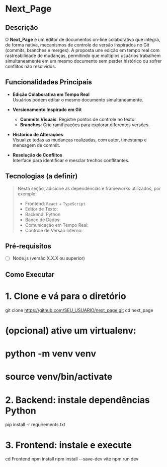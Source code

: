 # Next_Page
## Descrição
O **Next_Page** é um editor de documentos on-line colaborativo que integra, de forma nativa, mecanismos de controle de versão inspirados no Git (commits, branches e merges). A proposta une edição em tempo real com rastreabilidade de mudanças, permitindo que múltiplos usuários trabalhem simultaneamente em um mesmo documento sem perder histórico ou sofrer conflitos não resolvidos.

## Funcionalidades Principais
- **Edição Colaborativa em Tempo Real**  
  Usuários podem editar o mesmo documento simultaneamente.

- **Versionamento Inspirado em Git**  
  - **Commits Visuais**: Registre pontos de controle no texto.  
  - **Branches**: Crie ramificações para explorar diferentes versões.  

- **Histórico de Alterações**  
  Visualize todas as mudanças realizadas, com autor, timestamp e mensagem de commit.

- **Resolução de Conflitos**  
  Interface para identificar e mesclar trechos conflitantes.

## Tecnologias (a definir)
> Nesta seção, adicione as dependências e frameworks utilizados, por exemplo:  
> - Frontend:  `React` + `TypeScript`  
> - Editor de Texto:   
> - Backend: Python
> - Banco de Dados: 
> - Comunicação em Tempo Real:
> - Controle de Versão Interno:   

## Pré-requisitos
- [ ] Node.js (versão X.X.X ou superior)  

## Como Executar
# 1. Clone e vá para o diretório
git clone https://github.com/SEU_USUARIO/next_page.git
cd next_page

# (opcional) ative um virtualenv:
# python -m venv venv
# source venv/bin/activate

# 2. Backend: instale dependências Python
pip install -r requirements.txt

# 3. Frontend: instale e execute
cd Frontend
npm install
npm install --save-dev vite
npm run dev

